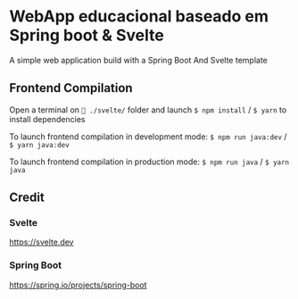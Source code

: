 # WebApp educacional baseado em Spring boot & Svelte

A simple web application build with a Spring Boot And Svelte template

## Frontend Compilation

Open a terminal on `📂 ./svelte/` folder 
and launch `$ npm install` / `$ yarn`
to install dependencies

To launch frontend compilation in development mode:
`$ npm run java:dev` / `$ yarn java:dev`

To launch frontend compilation in production mode:
`$ npm run java` / `$ yarn java`

## Credit

### Svelte

https://svelte.dev

### Spring Boot

https://spring.io/projects/spring-boot
